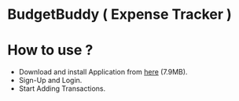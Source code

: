 # BudgetBuddy ( Expense Tracker )

# How to use ?
* Download and install Application from <a href="https://drive.google.com/file/d/1sVegHFEnA8vAYMvNybop0NxVxXYspoL-/view?usp=sharing">here</a> (7.9MB).
* Sign-Up and Login.
* Start Adding Transactions.

